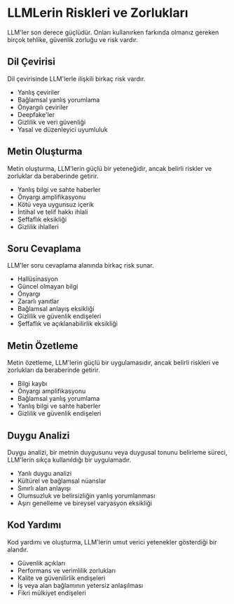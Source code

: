 # LLMLerin Riskleri ve Zorlukları

LLM'ler son derece güçlüdür. Onları kullanırken farkında olmanız gereken birçok tehlike, güvenlik zorluğu ve risk vardır.

## Dil Çevirisi

Dil çevirisinde LLM'lerle ilişkili birkaç risk vardır.

- Yanlış çeviriler
- Bağlamsal yanlış yorumlama
- Önyargılı çeviriler
- Deepfake'ler
- Gizlilik ve veri güvenliği
- Yasal ve düzenleyici uyumluluk

## Metin Oluşturma

Metin oluşturma, LLM'lerin güçlü bir yeteneğidir, ancak belirli riskler ve zorluklar da beraberinde getirir.

- Yanlış bilgi ve sahte haberler
- Önyargı amplifikasyonu
- Kötü veya uygunsuz içerik
- İntihal ve telif hakkı ihlali
- Şeffaflık eksikliği
- Gizlilik ihlalleri

## Soru Cevaplama

LLM'ler soru cevaplama alanında birkaç risk sunar.

- Hallüsinasyon
- Güncel olmayan bilgi
- Önyargı
- Zararlı yanıtlar
- Bağlamsal anlayış eksikliği
- Gizlilik ve güvenlik endişeleri
- Şeffaflık ve açıklanabilirlik eksikliği

## Metin Özetleme

Metin özetleme, LLM'lerin güçlü bir uygulamasıdır, ancak belirli riskleri ve zorlukları da beraberinde getirir.

- Bilgi kaybı
- Önyargı amplifikasyonu
- Bağlamsal yanlış yorumlama
- Yanlış bilgi ve sahte haberler
- Gizlilik ve güvenlik endişeleri

## Duygu Analizi

Duygu analizi, bir metnin duygusunu veya duygusal tonunu belirleme süreci, LLM'lerin sıkça kullanıldığı bir uygulamadır.

- Yanlı duygu analizi
- Kültürel ve bağlamsal nüanslar
- Sınırlı alan anlayışı
- Olumsuzluk ve belirsizliğin yanlış yorumlanması
- Aşırı genelleme ve bireysel varyasyon eksikliği

## Kod Yardımı

Kod yardımı ve oluşturma, LLM'lerin umut verici yetenekler gösterdiği bir alandır.

- Güvenlik açıkları
- Performans ve verimlilik zorlukları
- Kalite ve güvenilirlik endişeleri
- İş veya alan bağlamının yetersiz anlaşılması
- Fikri mülkiyet endişeleri
